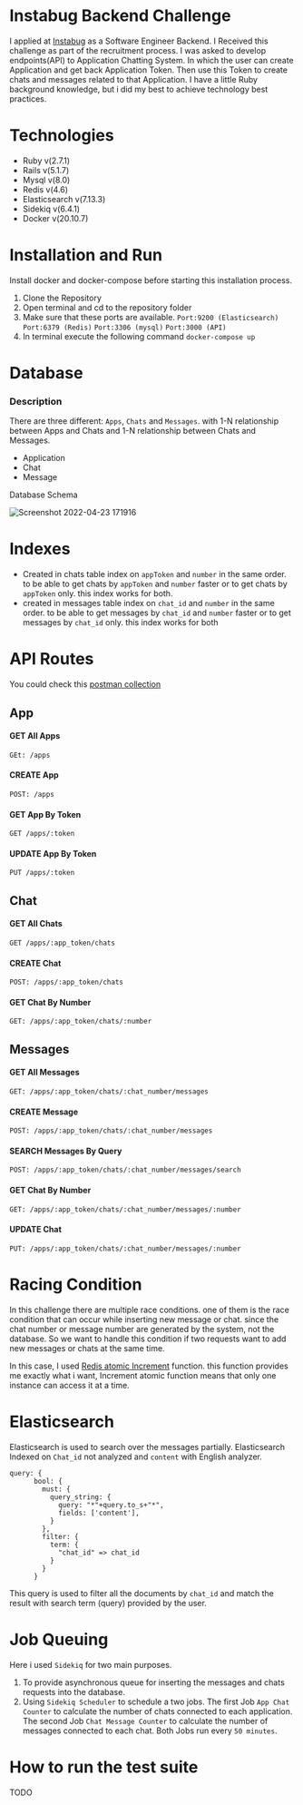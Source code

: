 # Instabug Backend Challenge

I applied at [Instabug](https://instabug.com/) as a Software Engineer Backend. I Received this challenge as part of the recruitment process.
I was asked to develop endpoints(API) to Application Chatting System. In which the user can create Application and get back Application Token. Then use this Token to create chats and messages related to that Application. I have a little Ruby background knowledge, but i did my best to achieve technology best practices.

# Technologies
  * Ruby v(2.7.1)
  * Rails v(5.1.7)
  * Mysql v(8.0)
  * Redis v(4.6)
  * Elasticsearch v(7.13.3)
  * Sidekiq v(6.4.1)
  * Docker v(20.10.7)
# Installation and Run
Install docker and docker-compose before starting this installation process.

1. Clone the Repository
2. Open terminal and cd to the repository folder
3. Make sure that these ports are available. 
```Port:9200 (Elasticsearch)``` ```Port:6379 (Redis)``` ```Port:3306 (mysql)``` ```Port:3000 (API)```  
4. In terminal execute the following command ```docker-compose up```

# Database
### Description
There are three different: ```Apps```, ```Chats``` and ```Messages```. with 1-N relationship between Apps and Chats and 1-N relationship between Chats and Messages.

* Application
* Chat
* Message

Database Schema

![Screenshot 2022-04-23 171916](https://user-images.githubusercontent.com/36306083/164935885-37c5c0e0-2097-40fa-b4a4-dd81c51e184f.png)
# Indexes
* Created in chats table index on ```appToken``` and ```number``` in the same order. to be able to get chats by ```appToken``` and ```number``` faster or to get chats by ```appToken``` only. this index works for both.
* created in messages table index on ```chat_id``` and ```number``` in the same order. to be able to get messages by ```chat_id``` and ```number``` faster or to get messages by ```chat_id``` only. this index works for both
# API Routes
You could check this [postman collection](https://github.com/adhammamdouh/Instabug-Challenge/blob/main/Instabug%20Application%20Chat.postman_collection.json)
## App
#### GET All Apps
    GEt: /apps
#### CREATE App
    POST: /apps
#### GET App By Token
    GET /apps/:token
#### UPDATE App By Token
    PUT /apps/:token
## Chat
#### GET All Chats
    GET /apps/:app_token/chats
#### CREATE Chat
    POST: /apps/:app_token/chats
#### GET Chat By Number
    GET: /apps/:app_token/chats/:number
## Messages
#### GET All Messages
    GET: /apps/:app_token/chats/:chat_number/messages
#### CREATE Message
    POST: /apps/:app_token/chats/:chat_number/messages
#### SEARCH Messages By Query
    POST: /apps/:app_token/chats/:chat_number/messages/search
#### GET Chat By Number
    GET: /apps/:app_token/chats/:chat_number/messages/:number
#### UPDATE Chat
    PUT: /apps/:app_token/chats/:chat_number/messages/:number
# Racing Condition
In this challenge there are multiple race conditions. one of them is the race condition that can occur while inserting new message or chat. since the chat number or message number are generated by the system, not the database. So we want to handle this condition if two requests want to add new messages or chats at the same time.

In this case, I used [Redis atomic Increment](https://redis.io/commands/incr/) function. this function provides me exactly what i want, Increment atomic function means that only one instance can access it at a time. 
# Elasticsearch
Elasticsearch is used to search over the messages partially. Elasticsearch Indexed on ```Chat_id``` not analyzed and ```content``` with English analyzer. 
```
query: { 
      bool: { 
        must: {
          query_string: {
            query: "*"+query.to_s+"*",
            fields: ['content'],
          }
        },
        filter: {
          term: {
            "chat_id" => chat_id
          }
        }
      }
```
This query is used to filter all the documents by ```chat_id``` and match the result with search term (query) provided by the user.
# Job Queuing
Here i used ```Sidekiq``` for two main purposes.
1. To provide asynchronous queue for inserting the messages and chats requests into the database.
2. Using ```Sidekiq Scheduler``` to schedule a two jobs. The first Job ```App Chat Counter``` to calculate the number of chats connected to each application. The second Job ```Chat Message Counter``` to calculate the number of messages connected to each chat. Both Jobs run every ```50 minutes```.

# How to run the test suite
TODO
